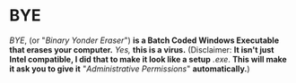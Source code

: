# BYE
*BYE*, (or "*Binary Yonder Eraser*") **is a Batch Coded Windows Executable that erases your computer.** *Yes,* **this is a virus.**
(Disclaimer: **It isn't just Intel compatible, I did that to make it look like a setup** *.exe*. **This will make it ask you to give it** "*Administrative Permissions*" **automatically.**)
